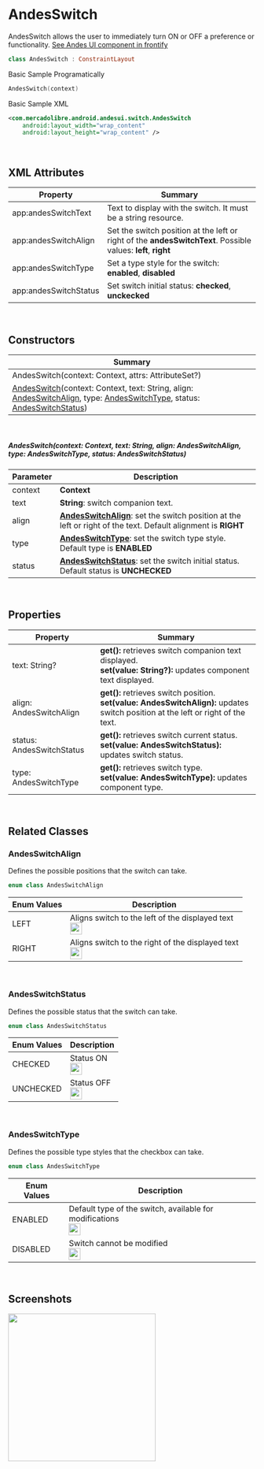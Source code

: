 # AndesSwitch

AndesSwitch allows the user to immediately turn ON or OFF a preference or functionality.
[See Andes UI component in frontify](https://company-161429.frontify.com/d/kxHCRixezmfK/n-a#/components/switch)

```kotlin
class AndesSwitch : ConstraintLayout
```

Basic Sample Programatically

```kotlin
AndesSwitch(context)
```
Basic Sample XML

```xml
<com.mercadolibre.android.andesui.switch.AndesSwitch
    android:layout_width="wrap_content"
    android:layout_height="wrap_content" />
```
<br/>

## XML Attributes
| Property | Summary |
| -------- | ------- |
| app:andesSwitchText | Text to display with the switch. It must be a string resource. |
| app:andesSwitchAlign | Set the switch position at the left or right of the **andesSwitchText**. Possible values: **left**, **right** |
| app:andesSwitchType | Set a type style for the switch: **enabled**, **disabled** |
| app:andesSwitchStatus | Set switch initial status: **checked**, **unckecked** |

<br/>

## Constructors
| Summary |
| --- |
| AndesSwitch(context: Context, attrs: AttributeSet?) |
| [AndesSwitch](#andesswitchcontext-context-text-string-align-andesswitchalign-type-andesswitchtype-status-andesswitchstatus)(context: Context, text: String, align: [AndesSwitchAlign](#andesswitchalign), type: [AndesSwitchType](#andesswitchtype), status: [AndesSwitchStatus](#andesswitchstatus))|

<br/>

##### AndesSwitch(context: Context, text: String, align: AndesSwitchAlign, type: AndesSwitchType, status: AndesSwitchStatus)
| Parameter | Description |
| -------- | ------- |
| context | **Context**|
| text | **String**: switch companion text. |
| align | **[AndesSwitchAlign](#andesswitchalign)**: set the switch position at the left or right of the text. Default alignment is **RIGHT** |
| type | **[AndesSwitchType](#andesswitchtype)**: set the switch type style. Default type is **ENABLED** |
| status | **[AndesSwitchStatus](#andesswitchstatus)**: set the switch initial status. Default status is **UNCHECKED** |

<br/>

## Properties
| Property | Summary |
| -------- | ------- |
| text: String? | **get():** retrieves switch companion text displayed. <br/> **set(value: String?):** updates component text displayed. |
| align: AndesSwitchAlign | **get():** retrieves switch position. <br/> **set(value: AndesSwitchAlign):** updates switch position at the left or right of the text. |
| status: AndesSwitchStatus | **get():** retrieves switch current status. <br/> **set(value: AndesSwitchStatus):** updates switch status. |
| type: AndesSwitchType | **get():** retrieves switch type. <br/> **set(value: AndesSwitchType):** updates component type. |

<br/>

## Related Classes

### AndesSwitchAlign
Defines the possible positions that the switch can take.
```kotlin
enum class AndesSwitchAlign
```
| Enum Values | Description |
| ----------- | ----------- |
| LEFT | Aligns switch to the left of the displayed text<br/><img src="https://user-images.githubusercontent.com/81258246/122062026-6e6fbc80-cdc5-11eb-896b-4850cdd04edd.jpg" height="24"/> |
| RIGHT | Aligns switch to the right of the displayed text<br/><img src="https://user-images.githubusercontent.com/81258246/122062027-6e6fbc80-cdc5-11eb-8a81-abbf0ff4bc5b.jpg" height="24"/> |

<br/>

### AndesSwitchStatus
Defines the possible status that the switch can take.
```kotlin
enum class AndesSwitchStatus
```
| Enum Values | Description |
| ----------- | ----------- |
| CHECKED | Status ON <br/><img src="https://user-images.githubusercontent.com/81258246/122062024-6dd72600-cdc5-11eb-965a-1473c6a7ded6.jpg" height="24"/> |
| UNCHECKED | Status OFF <br/><img src="https://user-images.githubusercontent.com/81258246/122062022-6dd72600-cdc5-11eb-995a-d1ebb4310bbe.jpg" height="24"/> |

<br/>

### AndesSwitchType
Defines the possible type styles that the checkbox can take.
```kotlin
enum class AndesSwitchType
```
| Enum Values | Description |
| ----------- | ----------- |
| ENABLED | Default type of the switch, available for modifications <br/><img src="https://user-images.githubusercontent.com/81258246/122062019-6d3e8f80-cdc5-11eb-824d-0c190f466363.jpg" height="24"/> |
| DISABLED | Switch cannot be modified<br/><img src="https://user-images.githubusercontent.com/81258246/122062015-6d3e8f80-cdc5-11eb-88a8-54d3ef22d81d.jpg" height="24"/> |

<br/>

## Screenshots
<img src="https://user-images.githubusercontent.com/81258246/122062012-6b74cc00-cdc5-11eb-88ba-876bb4d061bd.jpg" width="300">